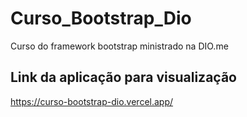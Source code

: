 # Curso_Bootstrap_Dio
Curso do framework bootstrap ministrado na DIO.me

## Link da aplicação para visualização
https://curso-bootstrap-dio.vercel.app/

